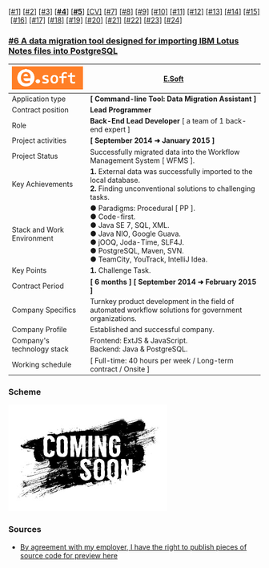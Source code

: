 [[#1]](../project01)&nbsp;[[#2]](../project02)&nbsp;[[#3]](../project03)&nbsp;[[**#4**]](../project04)&nbsp;[[**#5**]](../project05)&nbsp;[[CV]](../..)&nbsp;[[#7]](../project07)&nbsp;[[#8]](../project08)&nbsp;[[#9]](../project09)&nbsp;[[#10]](../project10)&nbsp;[[#11]](../project11)&nbsp;[[#12]](../project12)&nbsp;[[#13]](../project13)&nbsp;[[#14]](../project14)&nbsp;[[#15]](../project15)&nbsp;[[#16]](../project16)&nbsp;[[#17]](../project17)&nbsp;[[#18]](../project18)&nbsp;[[#19]](../project19)&nbsp;[[#20]](../project20)&nbsp;[[#21]](../project21)&nbsp;[[#22]](../project22)&nbsp;[[#23]](../project23)&nbsp;[[#24]](../project24)&nbsp;

### <ins>#6  A data migration tool designed for importing IBM Lotus Notes files into PostgreSQL</ins>

| ![logo](logo.png)          | **[E.Soft](https://e-soft.ru/)**                                                                                                                                                                                |
|----------------------------|-----------------------------------------------------------------------------------------------------------------------------------------------------------------------------------------------------------------|
| Application type           | **[ Command-line Tool: Data Migration Assistant ]**                                                                                                                                                             |
| Contract position          | **Lead Programmer**                                                                                                                                                                                             |
| Role                       | **Back-End Lead Developer** [ a team of 1 back-end expert ]                                                                                                                                                     |
| Project activities         | **[ September 2014 ➜ January 2015 ]**                                                                                                                                                                           |
| Project Status             | Successfully migrated data into the Workflow Management System [ WFMS ].                                                                                                                                        |
| Key Achievements           | **1.** External data was successfully imported to the local database.<br/>**2.** Finding unconventional solutions to challenging tasks.                                                                         |
| Stack and Work Environment | ● Paradigms: Procedural [ PP ].<br/>● Code-first.<br/>● Java SE 7, SQL, XML.<br/>● Java NIO, Google Guava.<br/>● jOOQ, Joda-Time, SLF4J.<br/>● PostgreSQL, Maven, SVN.<br/>● TeamCity, YouTrack, IntelliJ Idea. |
| Key Points                 | **1.** Challenge Task.                                                                                                                                                                                          |
| Contract Period            | **[ 6 months ] [ September 2014 ➜ February 2015 ]**                                                                                                                                                             |
| Company Specifics          | Turnkey product development in the field of automated workflow solutions for government organizations.                                                                                                          |
| Company Profile            | Established and successful company.                                                                                                                                                                             |
| Company's technology stack | Frontend: ExtJS & JavaScript.<br/>Backend: Java & PostgreSQL.                                                                                                                                                   |
| Working schedule           | [ Full-time: 40 hours per week / Long-term contract / Onsite ]                                                                                                                                                  |

### Scheme

![00](scheme/00.jpg)

### Sources

* [By agreement with my employer, I have the right to publish pieces of source code for preview here](src)